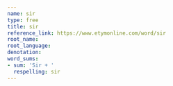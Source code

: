 ```yaml
---
name: sir
type: free
title: sir
reference_link: https://www.etymonline.com/word/sir
root_name: 
root_language: 
denotation: 
word_sums:
- sum: 'Sir + '
  respelling: sir
---
```

